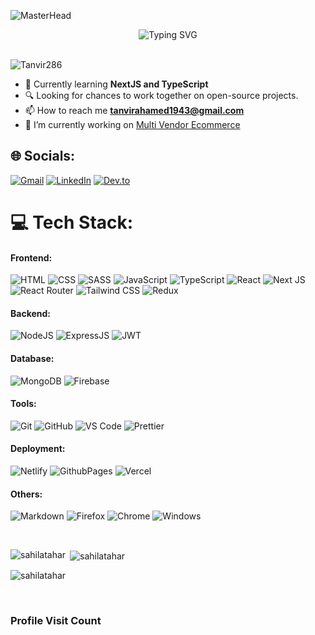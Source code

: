 ![MasterHead](https://user-images.githubusercontent.com/80781196/190216139-7697aa5a-c9a0-4bd6-80bf-3aca76a2e1c8.gif)

<div align="center" width="100%">
   <div align="center" width="100%">
    <img src="https://readme-typing-svg.demolab.com?font=Fira+Code&size=35&pause=1000&center=true&vCenter=true&width=600&height=80&lines=Hi%2C+👋I'm+Tanvir+Ahamed;I'm+a+Front-End+Developer;I+❤️+Coding+and+Learning;I+Enjoy+Contributing" alt="Typing SVG" />
</div>

</div>

<br>

<p align="left"> <img src="https://komarev.com/ghpvc/?username=Tanvir286&label=Profile%20views&color=0e75b6&style=flat" alt="Tanvir286" /> </p>

- 🌱 Currently learning **NextJS and TypeScript**
- 🔍 Looking for chances to work together on open-source projects.
- 📫 How to reach me **tanvirahamed1943@gmail.com**
- 🔭 I’m currently working on [Multi Vendor Ecommerce](https:///)

## 🌐 Socials:
[![Gmail](https://img.shields.io/badge/Gmail-D14836?logo=gmail&logoColor=white)](mailto:tanvirdiu200@gmail.com)
[![LinkedIn](https://img.shields.io/badge/LinkedIn-0077B5?logo=linkedin&logoColor=white)](https://linkedin.com/in/tanvir-ahamed261)
[![Dev.to](https://img.shields.io/badge/Dev.to-0A0A0A?logo=dev.to&logoColor=white)](https://dev.to/tanvir_ahamed_286)

# 💻 Tech Stack:

#### Frontend:
![HTML](https://img.shields.io/badge/HTML5-E34F26?style=for-the-badge&logo=html5&logoColor=white)
![CSS](https://img.shields.io/badge/CSS3-1572B6?style=for-the-badge&logo=html5&logoColor=white)
![SASS](https://img.shields.io/badge/Sass-CC6699?style=for-the-badge&logo=sass&logoColor=white)
![JavaScript](https://img.shields.io/badge/JavaScript-323330?style=for-the-badge&logo=javascript&logoColor=F7DF1E)
![TypeScript](https://img.shields.io/badge/TypeScript-007ACC?style=for-the-badge&logo=typescript&logoColor=white)
![React](https://img.shields.io/badge/React-20232A?style=for-the-badge&logo=react&logoColor=61DAFB)
![Next JS](https://img.shields.io/badge/next.js-000000?style=for-the-badge&&logo=nextdotjs&logoColor=white)
![React Router](https://img.shields.io/badge/React_Router-CA4245?style=for-the-badge&logo=react-router&logoColor=white)
![Tailwind CSS](https://img.shields.io/badge/Tailwind_CSS-38B2AC?style=for-the-badge&logo=tailwind-css&logoColor=white)
![Redux](https://img.shields.io/badge/Redux-593D88?style=for-the-badge&logo=redux&logoColor=white)

#### Backend:
![NodeJS](https://img.shields.io/badge/Node.js-43853D?style=for-the-badge&logo=node.js&logoColor=white)
![ExpressJS](https://img.shields.io/badge/Express.js-404D59?style=for-the-badge)
![JWT](https://img.shields.io/badge/json%20web%20tokens-323330?style=for-the-badge&logo=json-web-tokens&logoColor=pink)

#### Database:
![MongoDB](https://img.shields.io/badge/MongoDB-4EA94B?style=for-the-badge&logo=mongodb&logoColor=white)
![Firebase](https://img.shields.io/badge/Firebase-ffffff?style=for-the-badge&logo=Firebase&logoColor=ffcb2b)

#### Tools:
![Git](https://img.shields.io/badge/GIT-E44C30?style=for-the-badge&logo=git&logoColor=white)
![GitHub](https://img.shields.io/badge/GitHub-100000?style=for-the-badge&logo=github&logoColor=white)
![VS Code](https://img.shields.io/badge/Visual_Studio_Code-0078D4?style=for-the-badge&logo=visual%20studio%20code&logoColor=white)
![Prettier](https://img.shields.io/badge/prettier-1A2C34?style=for-the-badge&logo=prettier&logoColor=F7BA3E)

#### Deployment:
![Netlify](https://img.shields.io/badge/Netlify-00C7B7?style=for-the-badge&logo=netlify&logoColor=white)
![GithubPages](https://img.shields.io/badge/GitHub%20Pages-222222?style=for-the-badge&logo=GitHub%20Pages&logoColor=white)
![Vercel](https://img.shields.io/badge/Vercel-000000?style=for-the-badge&logo=vercel&logoColor=white)

#### Others:
![Markdown](https://img.shields.io/badge/Markdown-000000?style=for-the-badge&logo=markdown&logoColor=white)
![Firefox](https://img.shields.io/badge/Firefox_Browser-FF7139?style=for-the-badge&logo=Firefox-Browser&logoColor=white)
![Chrome](https://img.shields.io/badge/Google_chrome-4285F4?style=for-the-badge&logo=Google-chrome&logoColor=white)
![Windows](https://img.shields.io/badge/Windows-0078D6?style=for-the-badge&logo=windows&logoColor=white)

<br/>
<p><img align="left" src="https://github-readme-stats.vercel.app/api/top-langs?username=sahilatahar&show_icons=true&locale=en&layout=compact&theme=tokyonight" alt="sahilatahar" /></p>

<p>&nbsp;<img align="center" src="https://github-readme-stats.vercel.app/api?username=sahilatahar&show_icons=true&locale=en&theme=tokyonight" alt="sahilatahar" /></p>

<p><img align="center" src="https://github-readme-streak-stats.herokuapp.com/?user=sahilatahar&theme=tokyonight" alt="sahilatahar" /></p>

<br>

### Profile Visit Count

<img src="https://profile-counter.glitch.me/sahilatahar/count.svg" alt=""/>
